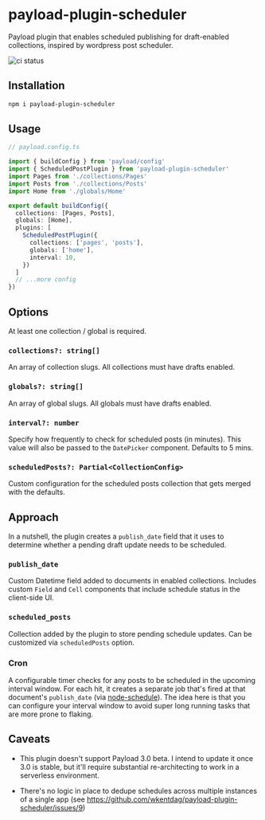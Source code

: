 # payload-plugin-scheduler

Payload plugin that enables scheduled publishing for draft-enabled collections, inspired by wordpress post scheduler.

![ci status](https://github.com/wkentdag/payload-plugin-scheduler/actions/workflows/test.yml/badge.svg)

## Installation

```sh
npm i payload-plugin-scheduler
```

## Usage

```ts
// payload.config.ts

import { buildConfig } from 'payload/config'
import { ScheduledPostPlugin } from 'payload-plugin-scheduler'
import Pages from './collections/Pages'
import Posts from './collections/Posts'
import Home from './globals/Home'

export default buildConfig({
  collections: [Pages, Posts],
  globals: [Home],
  plugins: [
    ScheduledPostPlugin({
      collections: ['pages', 'posts'],
      globals: ['home'],
      interval: 10,
    })
  ]
  // ...more config
})

```

## Options

At least one collection / global is required.

### `collections?: string[]`

An array of collection slugs. All collections must have drafts enabled.

### `globals?: string[]`

An array of global slugs. All globals must have drafts enabled.

### `interval?: number`

Specify how frequently to check for scheduled posts (in minutes).
This value will also be passed to the `DatePicker` component. Defaults to 5 mins.


### `scheduledPosts?: Partial<CollectionConfig>`

Custom configuration for the scheduled posts collection that gets merged with the defaults.


## Approach

In a nutshell, the plugin creates a `publish_date` field that it uses to determine whether a pending draft update needs to be scheduled.

### `publish_date`

Custom Datetime field added to documents in enabled collections.
Includes custom `Field` and `Cell` components that include schedule status in the client-side UI.

### `scheduled_posts`

Collection added by the plugin to store pending schedule updates. Can be customized via `scheduledPosts` option.

### Cron

A configurable timer checks for any posts to be scheduled in the upcoming interval window. For each hit, it creates a separate job that's fired at that document's `publish_date` (via [node-schedule](https://github.com/node-schedule/node-schedule)). The idea here is that you can configure your interval window to avoid super long running tasks that are more prone to flaking.


## Caveats

* This plugin doesn't support Payload 3.0 beta. I intend to update it once 3.0 is stable, but it'll require substantial re-architecting to work in a serverless environment.

* There's no logic in place to dedupe schedules across multiple instances of a single app (see https://github.com/wkentdag/payload-plugin-scheduler/issues/9)